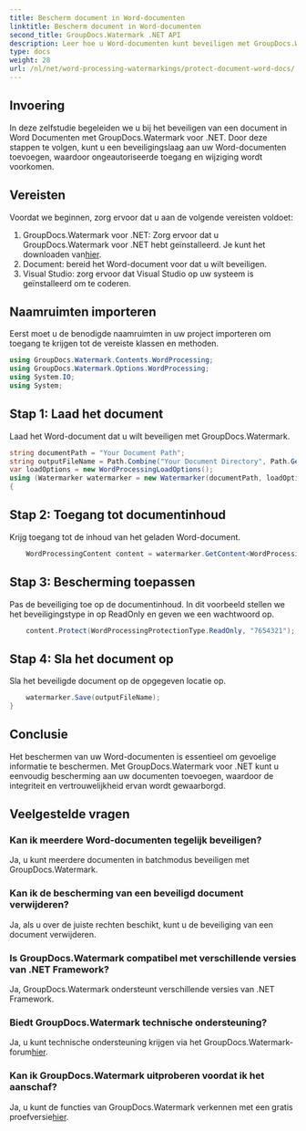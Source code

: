 ```yaml
---
title: Bescherm document in Word-documenten
linktitle: Bescherm document in Word-documenten
second_title: GroupDocs.Watermark .NET API
description: Leer hoe u Word-documenten kunt beveiligen met GroupDocs.Watermark voor .NET. Volg onze stapsgewijze handleiding om moeiteloos beveiliging aan uw documenten toe te voegen.
type: docs
weight: 28
url: /nl/net/word-processing-watermarkings/protect-document-word-docs/
---
```

## Invoering
In deze zelfstudie begeleiden we u bij het beveiligen van een document in Word Documenten met GroupDocs.Watermark voor .NET. Door deze stappen te volgen, kunt u een beveiligingslaag aan uw Word-documenten toevoegen, waardoor ongeautoriseerde toegang en wijziging wordt voorkomen.
## Vereisten
Voordat we beginnen, zorg ervoor dat u aan de volgende vereisten voldoet:
1.  GroupDocs.Watermark voor .NET: Zorg ervoor dat u GroupDocs.Watermark voor .NET hebt geïnstalleerd. Je kunt het downloaden van[hier](https://releases.groupdocs.com/Watermark/net/).
2. Document: bereid het Word-document voor dat u wilt beveiligen.
3. Visual Studio: zorg ervoor dat Visual Studio op uw systeem is geïnstalleerd om te coderen.

## Naamruimten importeren
Eerst moet u de benodigde naamruimten in uw project importeren om toegang te krijgen tot de vereiste klassen en methoden.
```csharp
using GroupDocs.Watermark.Contents.WordProcessing;
using GroupDocs.Watermark.Options.WordProcessing;
using System.IO;
using System;
```
## Stap 1: Laad het document
Laad het Word-document dat u wilt beveiligen met GroupDocs.Watermark.
```csharp
string documentPath = "Your Document Path";
string outputFileName = Path.Combine("Your Document Directory", Path.GetFileName(documentPath));
var loadOptions = new WordProcessingLoadOptions();
using (Watermarker watermarker = new Watermarker(documentPath, loadOptions))
{
```
## Stap 2: Toegang tot documentinhoud
Krijg toegang tot de inhoud van het geladen Word-document.
```csharp
    WordProcessingContent content = watermarker.GetContent<WordProcessingContent>();
```
## Stap 3: Bescherming toepassen
Pas de beveiliging toe op de documentinhoud. In dit voorbeeld stellen we het beveiligingstype in op ReadOnly en geven we een wachtwoord op.
```csharp
    content.Protect(WordProcessingProtectionType.ReadOnly, "7654321");
```
## Stap 4: Sla het document op
Sla het beveiligde document op de opgegeven locatie op.
```csharp
    watermarker.Save(outputFileName);
}
```

## Conclusie
Het beschermen van uw Word-documenten is essentieel om gevoelige informatie te beschermen. Met GroupDocs.Watermark voor .NET kunt u eenvoudig bescherming aan uw documenten toevoegen, waardoor de integriteit en vertrouwelijkheid ervan wordt gewaarborgd.
## Veelgestelde vragen
### Kan ik meerdere Word-documenten tegelijk beveiligen?
Ja, u kunt meerdere documenten in batchmodus beveiligen met GroupDocs.Watermark.
### Kan ik de bescherming van een beveiligd document verwijderen?
Ja, als u over de juiste rechten beschikt, kunt u de beveiliging van een document verwijderen.
### Is GroupDocs.Watermark compatibel met verschillende versies van .NET Framework?
Ja, GroupDocs.Watermark ondersteunt verschillende versies van .NET Framework.
### Biedt GroupDocs.Watermark technische ondersteuning?
 Ja, u kunt technische ondersteuning krijgen via het GroupDocs.Watermark-forum[hier](https://forum.groupdocs.com/c/watermark/19).
### Kan ik GroupDocs.Watermark uitproberen voordat ik het aanschaf?
 Ja, u kunt de functies van GroupDocs.Watermark verkennen met een gratis proefversie[hier](https://releases.groupdocs.com/).